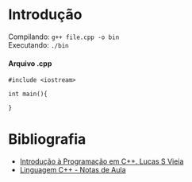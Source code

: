 # Introdução
Compilando: ```g++ file.cpp -o bin```   
Executando: ```./bin```

#### Arquivo .cpp
```
#include <iostream>

int main(){

}
```


# Bibliografia
+ [Introdução à Programação em C++. Lucas S Vieia](https://luksamuk.codes/files/treinamento-cpp.pdf)
+ [Linguagem C++ - Notas de Aula](https://www.inf.ufpr.br/ci208/NotasAula.pdf)

